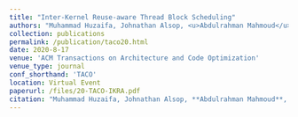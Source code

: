 ```yaml
---
title: "Inter-Kernel Reuse-aware Thread Block Scheduling"
authors: "Muhammad Huzaifa, Johnathan Alsop, <u>Abdulrahman Mahmoud</u>, Giordano Salvador, Matthew D. Sinclair, Sarita V. Adve"
collection: publications
permalink: /publication/taco20.html
date: 2020-8-17
venue: 'ACM Transactions on Architecture and Code Optimization' 
venue_type: journal 
conf_shorthand: 'TACO'
location: Virtual Event
paperurl: /files/20-TACO-IKRA.pdf
citation: "Muhammad Huzaifa, Johnathan Alsop, **Abdulrahman Mahmoud**, Giordano Salvador, Matthew D. Sinclair, and Sarita V. Adve. 2020. Inter-kernel Reuse-aware Thread Block Scheduling. ACM Trans. Archit. Code Optim. 17, 3, Article 24 (August 2020), 27 pages. DOI:https://doi.org/10.1145/3406538"
---
```


